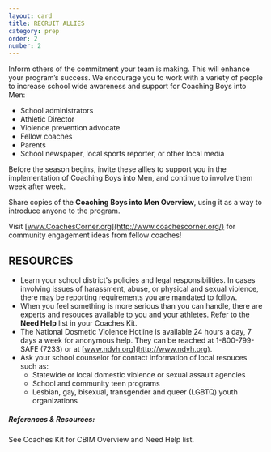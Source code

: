 ```yaml
---
layout: card
title: RECRUIT ALLIES
category: prep
order: 2
number: 2
---
```


Inform others of the commitment your team is making. This will enhance your program’s success. We encourage you to work with a variety of people to increase school wide awareness and support for Coaching Boys into Men:

- School administrators
- Athletic Director
- Violence prevention advocate
- Fellow coaches
- Parents
- School newspaper, local sports reporter, or other local media

Before the season begins, invite these allies to support you in the implementation of Coaching Boys into Men, and continue to involve them week after week.

Share copies of the **Coaching Boys into Men Overview**, using it as a way to introduce anyone to the program.

Visit [www.CoachesCorner.org](http://www.coachescorner.org/) for community engagement ideas from fellow coaches!

RESOURCES
---------

- Learn your school district's policies and legal responsibilities. In cases involving issues of harassment, abuse, or physical and sexual violence, there may be reporting requirements you are mandated to follow.
- When you feel something is more serious than you can handle, there are experts and resouces available to you and your athletes. Refer to the **Need Help** list in your Coaches Kit.
- The National Dosmetic Violence Hotline is available 24 hours a day, 7 days a week for anonymous help. They can be reached at 1-800-799-SAFE (7233) or at [www.ndvh.org](http://www.ndvh.org).
- Ask your school counselor for contact information of local resouces such as:
    - Statewide or local domestic violence or sexual assault agencies
    - School and community teen programs
    - Lesbian, gay, bisexual, transgender and queer (LGBTQ) youth organizations

##### References & Resources:
See Coaches Kit for CBIM Overview and Need Help list.

